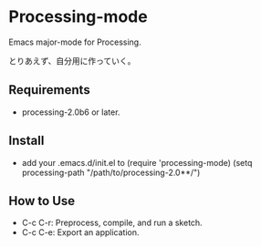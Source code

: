 # Processing-mode
 Emacs major-mode for Processing.

 とりあえず、自分用に作っていく。

## Requirements
 * processing-2.0b6 or later.

## Install
 * add your .emacs.d/init.el to
 (require 'processing-mode)
 (setq processing-path "/path/to/processing-2.0**/")

## How to Use
 * C-c C-r: Preprocess, compile, and run a sketch.
 * C-c C-e: Export an application.